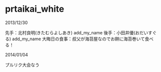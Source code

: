 prtaikai_white
==============

2013/12/30

先手：北村良明(きたむらよしあき) add_my_name
後手：小田井優(おだいすぐる) add_my_name
大晦日の食事：叔父が海苔屋なのでお餅に海苔巻いて食べる！

2014/01/04

プルリク大会なう
